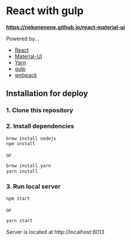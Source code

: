 # React with gulp

**https://nekonenene.github.io/react-material-ui**

Powered by...
- [React](https://facebook.github.io/react/)
- [Material-UI](http://callemall.github.io/material-ui/)
- [Yarn](https://yarnpkg.com/)
- [gulp](http://gulpjs.com/)
- [webpack](https://webpack.github.io/)

## Installation for deploy

### 1. Clone this repository

### 2. Install dependencies

```sh
brew install nodejs
npm install
```

or

```sh
brew install yarn
yarn install
```

### 3. Run local server

```sh
npm start
```

or

```sh
yarn start
```

Server is located at http://localhost:8013
